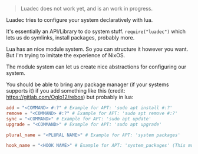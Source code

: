> Luadec does not work yet, and is an work in progress.

Luadec tries to configure your system declaratively with lua.

It's essentially an API/Library to do system stuff. `require("luadec")` which lets us do symlinks, install packages, probably more.

Lua has an nice module system. So you can structure it however you want. But I'm trying to imitate the experience of NixOS.

The module system can let us create nice abstractions for configuring our system.

You should be able to bring any package manager (if your systems supports it) if you add something like this (credit: https://gitlab.com/Oglo12/rebos) but probably in lua:
```toml
add = "<COMMAND> #:?" # Example for APT: 'sudo apt install #:?'
remove = "<COMMAND> #:?" # Example for APT: 'sudo apt remove #:?'
sync = "<COMMAND>" # Example for APT: 'sudo apt update'
upgrade = "<COMMAND>" # Example for APT: 'sudo apt upgrade'

plural_name = "<PLURAL NAME>" # Example for APT: 'system packages'

hook_name = "<HOOK NAME>" # Example for APT: 'system_packages' (This must be filename safe!)
```

